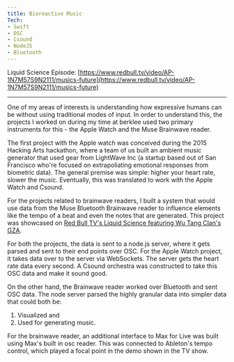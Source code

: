 ```yaml
---
title: Bioreactive Music
Tech:
- Swift
- OSC
- Csound
- NodeJS
- Bluetooth
---
```


Liquid Science Episode: [https://www.redbull.tv/video/AP-1N7M57S9N2111/musics-future](https://www.redbull.tv/video/AP-1N7M57S9N2111/musics-future)

---

One of my areas of interests is understanding how expressive humans can be without using traditional modes of input. In order to understand this, the projects I worked on during my time at berklee used two primary instruments for this - the Apple Watch and the Muse Brainwave reader.

The first project with the Apple watch was conceived during the 2015 Hacking Arts hackathon, where a team of us built an ambient music generator that used gear from LightWave Inc (a startup based out of San Francisco who're focused on extrapoliating emotional responses from biometric data). The general premise was simple: higher your heart rate, slower the music. Eventually, this was translated to work with the Apple Watch and Csound.

For the projects related to brainwave readers, I built a system that would use data from the Muse Bluetooth Brainwave reader to influence elements like the tempo of a beat and even the notes that are generated. This project was showcased on [Red Bull TV's Liquid Science featuring Wu Tang Clan's GZA](https://www.redbull.tv/video/AP-1N7M57S9N2111/musics-future).

For both the projects, the data is sent to a node.js server, where it gets parsed and sent to their end points over OSC. For the Apple Watch project, it takes data over to the server via WebSockets. The server gets the heart rate data every second. A Csound orchestra was constructed to take this OSC data and make it sound good.

On the other hand, the Brainwave reader worked over Bluetooth and sent OSC data. The node server parsed the highly granular data into simpler data that could both be:

1. Visualized and
2. Used for generating music.

For the brainwave reader, an additional interface to Max for Live was built using Max's built in osc reader. This was connected to Ableton's tempo control, which played a focal point in the demo shown in the TV show.

